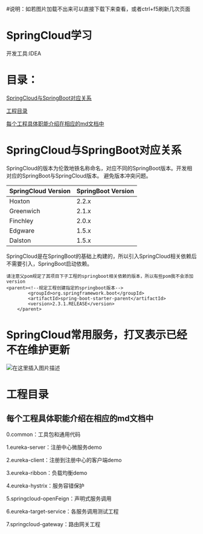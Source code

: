 #说明：如若图片加载不出来可以直接下载下来查看，或者ctrl+f5刷新几次页面

# SpringCloud学习
开发工具:IDEA

# 目录：
[SpringCloud与SpringBoot对应关系](#SpringCloud与SpringBoot对应关系)

[工程目录](#工程目录)

[每个工程具体职能介绍在相应的md文档中](#每个工程具体职能介绍在相应的md文档中)

# SpringCloud与SpringBoot对应关系

SpringCloud的版本为伦敦地铁名称命名，对应不同的SpringBoot版本。开发相对应的SpringBoot与SpringCloud版本。
避免版本冲突问题。

|SpringCloud Version|SpringBoot Version|
|:--|:--|
|Hoxton|2.2.x|
|Greenwich|2.1.x|
|Finchley|2.0.x|
|Edgware|1.5.x|
|Dalston|1.5.x|

SpringCloud是在SpringBoot的基础上构建的，所以引入SpringCloud相关依赖后不需要引入，SpringBoot启动依赖。

```$xslt
请注意父pom规定了其项目下子工程的springboot相关依赖的版本，所以有些pom我不会添加version
<parent><!--规定工程创建指定的springboot版本-->
        <groupId>org.springframework.boot</groupId>
        <artifactId>spring-boot-starter-parent</artifactId>
        <version>2.3.1.RELEASE</version>
    </parent>
```

# SpringCloud常用服务，打叉表示已经不在维护更新

![在这里插入图片描述](https://img-blog.csdnimg.cn/20200719220517727.png?x-oss-process=image/watermark,type_ZmFuZ3poZW5naGVpdGk,shadow_10,text_aHR0cHM6Ly9ibG9nLmNzZG4ubmV0L3dlaXhpbl80NTUyODk4Nw==,size_16,color_FFFFFF,t_70)

# 工程目录
## 每个工程具体职能介绍在相应的md文档中
0.common：工具包和通用代码

1.eureka-server：注册中心微服务demo

2.eureka-client：注册到注册中心的客户端demo

3.eureka-ribbon：负载均衡demo

4.eureka-hystrix：服务容错保护

5.springcloud-openFeign：声明式服务调用

6.eureka-target-service：各服务调用测试工程

7.springcloud-gateway：路由网关工程